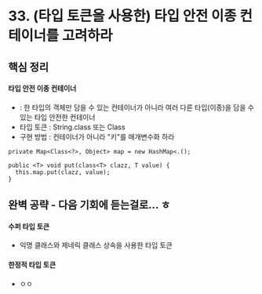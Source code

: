# 33. (타입 토큰을 사용한) 타입 안전 이종 컨테이너를 고려하라

## 핵심 정리
#### 타입 안전 이종 컨테이너
 * : 한 타입의 객체만 담을 수 있는 컨테이너가 아니라 여러 다른 타입(이종)을 담을 수 있는 타입 안전한 컨테이너
 * 타입 토큰 : String.class 또는 Class<String>
 * 구현 방법 : 컨테이너가 아니라 "키"를 매개변수화 하라
```
private Map<Class<?>, Object> map = new HashMap<.();

public <T> void put(class<T> clazz, T value) {
  this.map.put(clazz, value);
}

```


## 완벽 공략 - 다음 기회에 듣는걸로... ㅎ
#### 수퍼 타입 토큰
 * 익명 클래스와 제네릭 클래스 상속을 사용한 타입 토큰

#### 한정적 타입 토큰
 * ㅇㅇ
